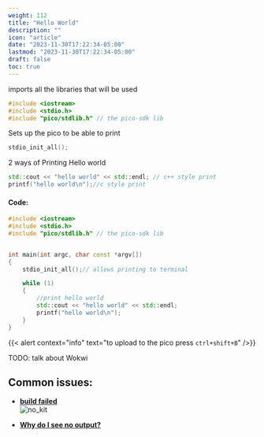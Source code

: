 ```yaml
---
weight: 112
title: "Hello World"
description: ""
icon: "article"
date: "2023-11-30T17:22:34-05:00"
lastmod: "2023-11-30T17:22:34-05:00"
draft: false
toc: true
---
```


imports all the libraries that will be used
```cpp
#include <iostream>
#include <stdio.h>
#include "pico/stdlib.h" // the pico-sdk lib
```

Sets up the pico to be able to print
```cpp
stdio_init_all();
```
2 ways of Printing Hello world
```cpp
std::cout << "hello world" << std::endl; // c++ style print
printf("hello world\n");//c style print 
```

#### Code:

```cpp
#include <iostream>
#include <stdio.h>
#include "pico/stdlib.h" // the pico-sdk lib


int main(int argc, char const *argv[])
{
    stdio_init_all();// allows printing to terminal

    while (1)
    {
        //print hello world
        std::cout << "hello world" << std::endl;
        printf("hello world\n");
    }
}
```
{{< alert context="info" text="to upload to the pico press `ctrl+shift+B`" />}}

TODO: talk about Wokwi

## Common issues:
- **[build failed](docs/getting_started/#uploading)**  
![no_kit](images/did_not_init_kit.png)  


- **[Why do I see no output? ](docs/getting_started/#step2)**
